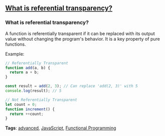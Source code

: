 ## [What is referential transparency?](#what-is-referential-transparency)

### What is referential transparency?

A function is referentially transparent if it can be replaced with its output value without changing the program's behavior. It is a key property of pure functions.

Example:

```javascript
// Referentially Transparent
function add(a, b) {
  return a + b;
}

const result = add(2, 3); // Can replace 'add(2, 3)' with 5
console.log(result); // 5

// Not Referentially Transparent
let count = 0;
function increment() {
  return ++count;
}
```

**Tags**: [advanced](./level/advanced), [JavaScript](./theme/javascript), [Functional Programming](./theme/functional_programming)


